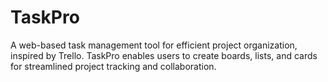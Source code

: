 # TaskPro
A web-based task management tool for efficient project organization, inspired by Trello. TaskPro enables users to create boards, lists, and cards for streamlined project tracking and collaboration.
